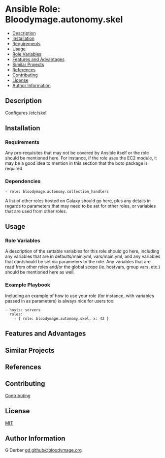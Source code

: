 Ansible Role: Bloodymage.autonomy.skel
===============

- [Description](#description)
- [Installation](#installation)
- [Requirements](#requirements)
- [Usage](#usage)
- [Role Variables](#role-variables)
- [Features and Advantages](#features-and-advantages)
- [Similar Projects](#similar-projects)
- [References](#references)
- [Contributing](#contributing)
- [License](#license)
- [Author Information](#author-information)

Description
-----------
Configures /etc/skel

Installation
------------

### Requirements

Any pre-requisites that may not be covered by Ansible itself or the role should be mentioned here. For instance, if the role uses the EC2 module, it may be a good idea to mention in this section that the boto package is required.

### Dependencies
```
- role: bloodymage.autonomy.collection_handlers
```

A list of other roles hosted on Galaxy should go here, plus any details in regards to parameters that may need to be set for other roles, or variables that are used from other roles.

Usage
-----

### Role Variables

A description of the settable variables for this role should go here, including any variables that are in defaults/main.yml, vars/main.yml, and any variables that can/should be set via parameters to the role. Any variables that are read from other roles and/or the global scope (ie. hostvars, group vars, etc.) should be mentioned here as well.

### Example Playbook

Including an example of how to use your role (for instance, with variables passed in as parameters) is always nice for users too:

    - hosts: servers
      roles:
        - { role: bloodymage.autonomy.skel, x: 42 }

Features and Advantages
-----------------------


Similar Projects
----------------

References
----------

Contributing
------------
[Contributing](CONTRIBUTING.md)

License
-------
[MIT](LICENSE.md)

Author Information
------------------
G Derber
gd.github@bloodymage.org
